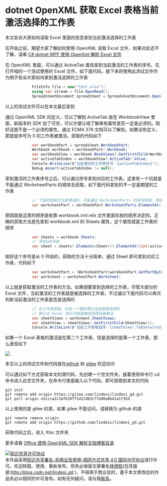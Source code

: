
# dotnet OpenXML 获取 Excel 表格当前激活选择的工作表

本文告诉大家如何读取 Excel 里面的信息拿到当前激活选择的工作表

<!--more-->


<!-- CreateTime:2021/11/12 20:48:18 -->

<!-- 发布 -->

在开始之前，期望大家了解如何使用 OpenXML 读取 Excel 文件，如果对此还不了解，请看 [C# dotnet WPF 使用 OpenXml 解析 Excel 文件](https://blog.lindexi.com/post/C-dotnet-WPF-%E4%BD%BF%E7%94%A8-OpenXml-%E8%A7%A3%E6%9E%90-Excel-%E6%96%87%E4%BB%B6.html)

在 OpenXML 里面，可以通过 ActiveTab 属性拿到当前激活的工作表的序号。先打开咱的一个测试使用的 Excel 文件，如下面代码，接下来将使用此测试文件作为例子告诉大家如何拿到激活选择的工作表

```csharp
            FileInfo file = new("Test.xlsx");
            using var stream = file.OpenRead();
            SpreadsheetDocument spreadsheet = SpreadsheetDocument.Open(stream, false);
```

以上的测试文件可以在本文最后拿到

通过 OpenXML SDK 的定义，可以了解到 ActiveTab 放在 WorkbookView 里面，新版本的 SDK 加了可空，可以方便让咱了解某些属性是否一定是必须的。刚好这就不是一个必须的属性，通过 ECMA 376 文档可以了解到，如果没有定义，那就是序号为 0 的工作表被激活。获取的代码如下

```csharp
            var workbookPart = spreadsheet.WorkbookPart;
            Workbook workbook = workbookPart!.Workbook;
            var workbookView = workbook.BookViews?.GetFirstChild<WorkbookView>();
            var activeTabIndex = workbookView?.ActiveTab?.Value;
            Console.WriteLine($"当前激活的工作表序号：{activeTabIndex}");
            Debug.Assert(activeTabIndex != null);
```

拿到激活的工作表序号之后，可以通过序号拿到对应的工作表。这里有一个坑就是不能通过 WorksheetParts 的顺序去获取，如下面代码拿到的不一定是期望的工作表

```csharp
            // 下面的获取方法是错误的，不能通过 WorksheetParts 的序号获取，原因是这里的顺序是依靠 workbook.xml.rels 文件里面存放的顺序决定的
            var worksheetPart = workbookPart.WorksheetParts.ElementAt((int)activeTabIndex);
```

原因就是这里的顺序是依靠 workbook.xml.rels 文件里面存放的顺序决定的。正确的获取方法是先拿到 workbook.xml 的 Sheets 属性，这个属性就是工作表的顺序

```csharp
            var sheets = workbook.Sheets;
            // 序号从0开始
            var sheet = sheets!.Elements<Sheet>().ElementAt((int)activeTabIndex);
```

刚好这个序号是从 0 开始的，获取的方法十分简单，通过 Sheet 即可拿到对应工作表，代码如下

```csharp
            var worksheetPart = (WorksheetPart)workbookPart.GetPartById(sheet.Id!.Value!);
            var worksheet = worksheetPart.Worksheet;
```

以上就是获取激活的工作表的方法。如果想要拿到选择的工作表，尽管大部分的 Excel 文件，当前激活的工作表就是被选择的工作表，不过通过下面代码可以再次判断当前激活的工作表是否是选择的

```csharp
            // 在工作表里面，也有一个属性表示当前是被选择的
            // 默认在 Excel 的行为就是被选择而且被激活
            var sheetViews = worksheet.SheetViews;
            var sheetView = sheetViews!.GetFirstChild<SheetView>();
            Console.WriteLine($"当前工作表被选择：{sheetView!.TabSelected}");
```

如果一个 Excel 表格的激活是在第二个工作表，但是选择的是第一个工作表，那么表现如下

<!-- ![](image/dotnet OpenXML 获取 Excel 表格当前激活选择的工作表/dotnet OpenXML 获取 Excel 表格当前激活选择的工作表0.png) -->

![](http://image.acmx.xyz/lindexi%2F20211112205749532.jpg)

本文以上的测试文件和代码放在[github](https://github.com/lindexi/lindexi_gd/tree/a3ccca2c3afb34ff1d21d83c77a90a8b41a1f35d/Xlsx) 和 [gitee](https://gitee.com/lindexi/lindexi_gd/tree/a3ccca2c3afb34ff1d21d83c77a90a8b41a1f35d/Xlsx) 欢迎访问

可以通过如下方式获取本文的源代码，先创建一个空文件夹，接着使用命令行 cd 命令进入此空文件夹，在命令行里面输入以下代码，即可获取到本文的代码

```
git init
git remote add origin https://gitee.com/lindexi/lindexi_gd.git
git pull origin a3ccca2c3afb34ff1d21d83c77a90a8b41a1f35d
```

以上使用的是 gitee 的源，如果 gitee 不能访问，请替换为 github 的源

```
git remote remove origin
git remote add origin https://github.com/lindexi/lindexi_gd.git
```

获取代码之后，进入 Xlsx 文件夹

更多请看 [Office 使用 OpenXML SDK 解析文档博客目录](https://blog.lindexi.com/post/Office-%E4%BD%BF%E7%94%A8-OpenXML-SDK-%E8%A7%A3%E6%9E%90%E6%96%87%E6%A1%A3%E5%8D%9A%E5%AE%A2%E7%9B%AE%E5%BD%95.html )





<a rel="license" href="http://creativecommons.org/licenses/by-nc-sa/4.0/"><img alt="知识共享许可协议" style="border-width:0" src="https://licensebuttons.net/l/by-nc-sa/4.0/88x31.png" /></a><br />本作品采用<a rel="license" href="http://creativecommons.org/licenses/by-nc-sa/4.0/">知识共享署名-非商业性使用-相同方式共享 4.0 国际许可协议</a>进行许可。欢迎转载、使用、重新发布，但务必保留文章署名[林德熙](http://blog.csdn.net/lindexi_gd)(包含链接:http://blog.csdn.net/lindexi_gd )，不得用于商业目的，基于本文修改后的作品务必以相同的许可发布。如有任何疑问，请与我[联系](mailto:lindexi_gd@163.com)。